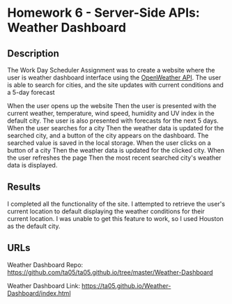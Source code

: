 # Homework 6 - Server-Side APIs: Weather Dashboard

## Description

The Work Day Scheduler Assignment was to create a website where the user is weather dashboard interface using the [OpenWeather API](https://openweathermap.org/api). The user is able to search for cities, and the site updates with current conditions and a 5-day forecast

When the user opens up the website
Then the user is presented with the current weather, temperature, wind speed, humidity and UV index in the default city. The user is also presented with forecasts for the next 5 days.
When the user searches for a city
Then the weather data is updated for the searched city, and a button of the city appears on the dashboard. The searched value is saved in the local storage.
When the user clicks on a button of a city
Then the weather data is updated for the clicked city.
When the user refreshes the page
Then the most recent searched city's weather data is displayed.

## Results

I completed all the functionality of the site. I attempted to retrieve the user's current location to default displaying the weather conditions for their current location. I was unable to get this feature to work, so I used Houston as the default city.

## URLs

Weather Dashboard Repo: https://github.com/ta05/ta05.github.io/tree/master/Weather-Dashboard

Weather Dashboard Link: https://ta05.github.io/Weather-Dashboard/index.html
